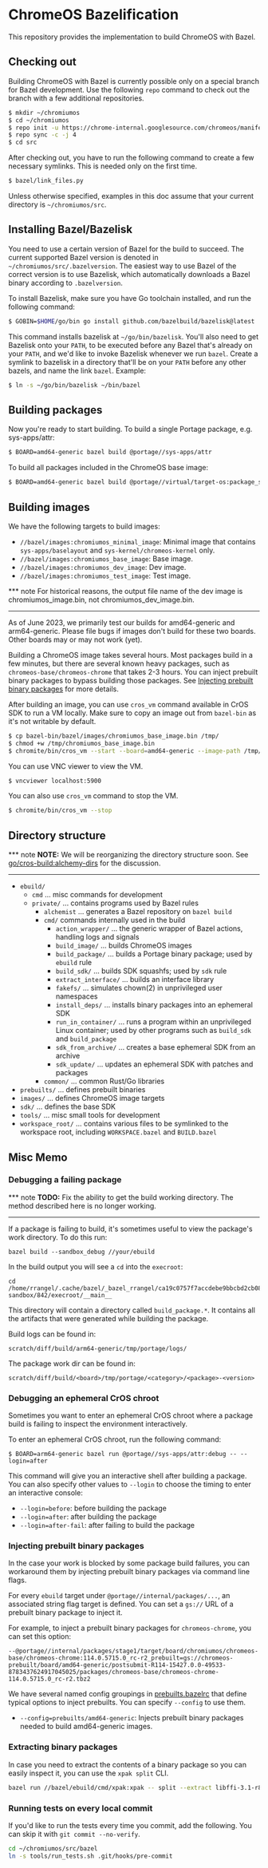 # ChromeOS Bazelification

This repository provides the implementation to build ChromeOS with Bazel.

## Checking out

Building ChromeOS with Bazel is currently possible only on a special branch for
Bazel development. Use the following `repo` command to check out the branch with
a few additional repositories.

```sh
$ mkdir ~/chromiumos
$ cd ~/chromiumos
$ repo init -u https://chrome-internal.googlesource.com/chromeos/manifest-internal -b stabilize-15429.B -g default,bazel
$ repo sync -c -j 4
$ cd src
```

After checking out, you have to run the following command to create a few
necessary symlinks. This is needed only on the first time.

```sh
$ bazel/link_files.py
```

Unless otherwise specified, examples in this doc assume that your current
directory is `~/chromiumos/src`.

## Installing Bazel/Bazelisk

You need to use a certain version of Bazel for the build to succeed. The
current supported Bazel version is denoted in `~/chromiumos/src/.bazelversion`.
The easiest way to use Bazel of the correct version is to use Bazelisk, which
automatically downloads a Bazel binary according to `.bazelversion`.

To install Bazelisk, make sure you have Go toolchain installed, and run the
following command:

```sh
$ GOBIN=$HOME/go/bin go install github.com/bazelbuild/bazelisk@latest
```

This command installs bazelisk at `~/go/bin/bazelisk`. You'll also need to get
Bazelisk onto your `PATH`, to be executed before any Bazel that's already on
your `PATH`, and we'd like to invoke Bazelisk whenever we run `bazel`. Create a
symlink to bazelisk in a directory that'll be on your `PATH` before any other
bazels, and name the link `bazel`. Example:

```sh
$ ln -s ~/go/bin/bazelisk ~/bin/bazel
```

## Building packages

Now you're ready to start building. To build a single Portage package, e.g.
sys-apps/attr:

```sh
$ BOARD=amd64-generic bazel build @portage//sys-apps/attr
```

To build all packages included in the ChromeOS base image:

```sh
$ BOARD=amd64-generic bazel build @portage//virtual/target-os:package_set
```

## Building images

We have the following targets to build images:

- `//bazel/images:chromiumos_minimal_image`: Minimal image that contains
  `sys-apps/baselayout` and `sys-kernel/chromeos-kernel` only.
- `//bazel/images:chromiumos_base_image`: Base image.
- `//bazel/images:chromiumos_dev_image`: Dev image.
- `//bazel/images:chromiumos_test_image`: Test image.

*** note
For historical reasons, the output file name of the dev image is
chromiumos_image.bin, not chromiumos_dev_image.bin.
***

As of June 2023, we primarily test our builds for amd64-generic and
arm64-generic. Please file bugs if images don't build for these two boards.
Other boards may or may not work (yet).

Building a ChromeOS image takes several hours. Most packages build in a few
minutes, but there are several known heavy packages, such as
`chromeos-base/chromeos-chrome` that takes 2-3 hours. You can inject prebuilt
binary packages to bypass building those packages.
See [Injecting prebuilt binary packages](#injecting-prebuilt-binary-packages)
for more details.

After building an image, you can use `cros_vm` command available in CrOS SDK
to run a VM locally. Make sure to copy an image out from `bazel-bin` as it's not
writable by default.

```sh
$ cp bazel-bin/bazel/images/chromiumos_base_image.bin /tmp/
$ chmod +w /tmp/chromiumos_base_image.bin
$ chromite/bin/cros_vm --start --board=amd64-generic --image-path /tmp/chromiumos_base_image.bin
```

You can use VNC viewer to view the VM.
```sh
$ vncviewer localhost:5900
```

You can also use `cros_vm` command to stop the VM.
```sh
$ chromite/bin/cros_vm --stop
```

## Directory structure

*** note
**NOTE:** We will be reorganizing the directory structure soon. See
[go/cros-build:alchemy-dirs](https://goto.google.com/cros-build:alchemy-dirs)
for the discussion.
***

* `ebuild/`
    * `cmd` ... misc commands for development
    * `private/` ... contains programs used by Bazel rules
        * `alchemist` ... generates a Bazel repository on `bazel build`
        * `cmd/` commands internally used in the build
            * `action_wrapper/` ... the generic wrapper of Bazel actions, handling logs and signals
            * `build_image/` ... builds ChromeOS images
            * `build_package/` ... builds a Portage binary package; used by `ebuild` rule
            * `build_sdk/` ... builds SDK squashfs; used by `sdk` rule
            * `extract_interface/` ... builds an interface library
            * `fakefs/` ... simulates chown(2) in unprivileged user namespaces
            * `install_deps/` ... installs binary packages into an ephemeral SDK
            * `run_in_container/` ... runs a program within an unprivileged Linux container; used by other programs such as `build_sdk` and `build_package`
            * `sdk_from_archive/` ... creates a base ephemeral SDK from an archive
            * `sdk_update/` ... updates an ephemeral SDK with patches and packages
        * `common/` ... common Rust/Go libraries
* `prebuilts/` ... defines prebuilt binaries
* `images/` ... defines ChromeOS image targets
* `sdk/` ... defines the base SDK
* `tools/` ... misc small tools for development
* `workspace_root/` ... contains various files to be symlinked to the workspace root, including `WORKSPACE.bazel` and `BUILD.bazel`

## Misc Memo

### Debugging a failing package

*** note
**TODO:** Fix the ability to get the build working directory. The method
described here is no longer working.
***

If a package is failing to build, it's sometimes useful to view the package's
work directory. To do this run:

```
bazel build --sandbox_debug //your/ebuild
```

In the build output you will see a `cd` into the `execroot`:

```
cd /home/rrangel/.cache/bazel/_bazel_rrangel/ca19c0757f7accdebe9bbcbd2cb0838e/sandbox/linux-sandbox/842/execroot/__main__
```

This directory will contain a directory called `build_package.*`. It contains
all the artifacts that were generated while building the package.

Build logs can be found in:

    scratch/diff/build/arm64-generic/tmp/portage/logs/

The package work dir can be found in:

    scratch/diff/build/<board>/tmp/portage/<category>/<package>-<version>

### Debugging an ephemeral CrOS chroot

Sometimes you want to enter an ephemeral CrOS chroot where a package build is
failing to inspect the environment interactively.

To enter an ephemeral CrOS chroot, run the following command:

```
$ BOARD=arm64-generic bazel run @portage//sys-apps/attr:debug -- --login=after
```

This command will give you an interactive shell after building a package.
You can also specify other values to `--login` to choose the timing to enter
an interactive console:

- `--login=before`: before building the package
- `--login=after`: after building the package
- `--login=after-fail`: after failing to build the package

### Injecting prebuilt binary packages

In the case your work is blocked by some package build failures, you can
workaround them by injecting prebuilt binary packages via command line flags.

For every `ebuild` target under `@portage//internal/packages/...`, an associated
string flag target is defined. You can set a `gs://` URL of a prebuilt binary
package to inject it.

For example, to inject a prebuilt binary packages for `chromeos-chrome`, you can
set this option:

```
--@portage//internal/packages/stage1/target/board/chromiumos/chromeos-base/chromeos-chrome:114.0.5715.0_rc-r2_prebuilt=gs://chromeos-prebuilt/board/amd64-generic/postsubmit-R114-15427.0.0-49533-8783437624917045025/packages/chromeos-base/chromeos-chrome-114.0.5715.0_rc-r2.tbz2
```

We have several named config groupings in [prebuilts.bazelrc] that define
typical options to inject prebuilts. You can specify `--config` to use them.

- `--config=prebuilts/amd64-generic`: Injects prebuilt binary packages needed to
  build amd64-generic images.

[prebuilts.bazelrc]: ./bazelrcs/prebuilts.bazelrc

### Extracting binary packages

In case you need to extract the contents of a binary package so you can easily
inspect it, you can use the `xpak split` CLI.

```sh
bazel run //bazel/ebuild/cmd/xpak:xpak -- split --extract libffi-3.1-r8.tbz2 libusb-0-r2.tbz2
```

### Running tests on every local commit

If you'd like to run the tests every time you commit, add the following. You can
skip it with `git commit --no-verify`.

```sh
cd ~/chromiumos/src/bazel
ln -s tools/run_tests.sh .git/hooks/pre-commit
```
